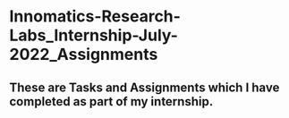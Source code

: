 # Innomatics-Research-Labs_Internship-July-2022_Assignments

## These are Tasks and Assignments which I have completed as part of my internship.
